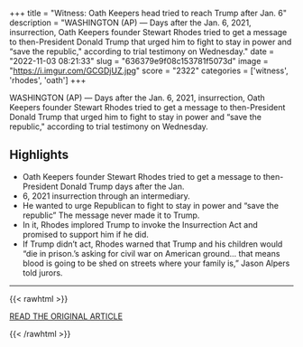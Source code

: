 +++
title = "Witness: Oath Keepers head tried to reach Trump after Jan. 6"
description = "WASHINGTON (AP) — Days after the Jan. 6, 2021, insurrection,  Oath Keepers founder Stewart Rhodes tried to get a message to then-President Donald Trump that urged him to fight to stay in power and “save the republic,\" according to trial testimony on Wednesday."
date = "2022-11-03 08:21:33"
slug = "636379e9f08c153781f5073d"
image = "https://i.imgur.com/GCGDjUZ.jpg"
score = "2322"
categories = ['witness', 'rhodes', 'oath']
+++

WASHINGTON (AP) — Days after the Jan. 6, 2021, insurrection,  Oath Keepers founder Stewart Rhodes tried to get a message to then-President Donald Trump that urged him to fight to stay in power and “save the republic,\" according to trial testimony on Wednesday.

## Highlights

- Oath Keepers founder Stewart Rhodes tried to get a message to then-President Donald Trump days after the Jan.
- 6, 2021 insurrection through an intermediary.
- He wanted to urge Republican to fight to stay in power and “save the republic” The message never made it to Trump.
- In it, Rhodes implored Trump to invoke the Insurrection Act and promised to support him if he did.
- If Trump didn’t act, Rhodes warned that Trump and his children would “die in prison.’s asking for civil war on American ground... that means blood is going to be shed on streets where your family is,” Jason Alpers told jurors.

---

{{< rawhtml >}}
  <p class="article-category">
    <a target="_blank" href="https://apnews.com/article/capitol-siege-texas-donald-trump-veterans-conspiracy-d159e7b101fd7fc63f7821a0bc7daa9d">READ THE ORIGINAL ARTICLE</a>
  </p>
{{< /rawhtml >}}
